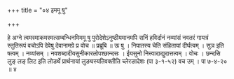 +++
title = "०४ इममू षु"

+++

हे अग्ने त्वमस्माकमस्मत्सम्बन्धिनमिममू षु पुरोदेशेऽनुष्ठीयमानमपि सनिं हविर्दानं नव्यांसं नवतरं गायत्रं स्तुतिरूपं वचोऽपि देवेषु देवानामग्रे प्र वोच ॥ प्रब्रूबि ॥ ऊ षु । निपातस्य चेति संहितायां दीर्घत्वम् । सुञ इति षत्वम् । नव्यांसम् । नवशब्दादीयसुनीकारलोपश्छान्दसः । ईयसुनो नित्त्वादाद्युदात्तत्वम् । वोचः । छन्दसि लुङ् लङ् लिट इति लोडर्थे प्रार्थनायां लुङ्यस्यतिवक्तीति च्लेरङादेशः (पा ३-१-५२) वच उम् । पा ७-४-२० ॥ ४